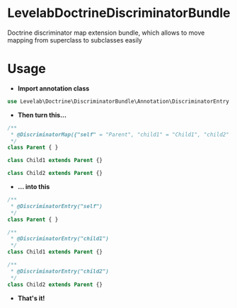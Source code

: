 LevelabDoctrineDiscriminatorBundle
=============================

Doctrine discriminator map extension bundle, which allows to move mapping from superclass to subclasses easily

Usage
========
* **Import annotation class**

```php
use Levelab\Doctrine\DiscriminatorBundle\Annotation\DiscriminatorEntry
```

* **Then turn this...**

```php
/**
 * @DiscriminatorMap({"self" = "Parent", "child1" = "Child1", "child2" = "Child2"})
 */
class Parent { }

class Child1 extends Parent {}

class Child2 extends Parent {}
```
* **... into this**

```php
/**
 * @DiscriminatorEntry("self")
 */
class Parent { }

/**
 * @DiscriminatorEntry("child1")
 */
class Child1 extends Parent {}

/**
 * @DiscriminatorEntry("child2")
 */
class Child2 extends Parent {}
```    
* **That's it!**

